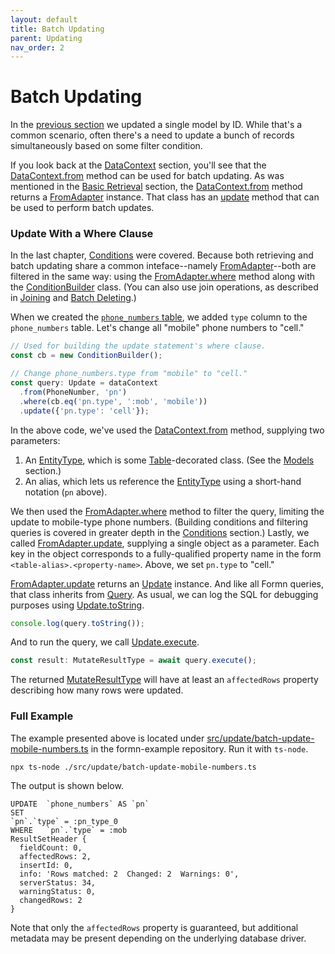 ```yaml
---
layout: default
title: Batch Updating
parent: Updating
nav_order: 2
---
```


# Batch Updating

In the [previous section](./updating-a-model.html) we updated a single model by
ID.  While that's a common scenario, often there's a need to update a bunch of
records simultaneously based on some filter condition.

If you look back at the [DataContext](../datacontext) section, you'll see that
the [DataContext.from](../../api-doc/latest/classes/datacontext.html#from)
method can be used for batch updating.  As was mentioned in the [Basic
Retrieval](../retrieving/basic-retrieval.html) section, the
[DataContext.from](../../api-doc/latest/classes/datacontext.html#from) method
returns a [FromAdapter](../../api-doc/latest/classes/fromadapter.html)
instance.  That class has an
[update](../../api-doc/latest/classes/fromadapter.html#update) method that can
be used to perform batch updates.

### Update With a Where Clause

In the last chapter, [Conditions](../retrieving/conditions.html) were covered.
Because both retrieving and batch updating share a common inteface--namely
[FromAdapter](../../api-doc/latest/classes/fromadapter.html)--both are filtered
in the same way: using the
[FromAdapter.where](../../api-doc/latest/classes/fromadapter.html#where) method
along with the
[ConditionBuilder](../../api-doc/latest/classes/conditionbuilder.html) class.
(You can also use join operations, as described in
[Joining](../retrieving/joining.html) and [Batch
Deleting](../deleting/batch-deleting.html).)

When we created the [`phone_numbers`
table](../migrations/create-a-phone-numbers-table.html), we added `type` column
to the `phone_numbers` table.  Let's change all "mobile" phone numbers to
"cell."

```typescript
// Used for building the update statement's where clause.
const cb = new ConditionBuilder();

// Change phone_numbers.type from "mobile" to "cell."
const query: Update = dataContext
  .from(PhoneNumber, 'pn')
  .where(cb.eq('pn.type', ':mob', 'mobile'))
  .update({'pn.type': 'cell'});
```

In the above code, we've used the
[DataContext.from](../../api-doc/latest/classes/datacontext.html#from) method,
supplying two parameters:

1. An [EntityType](../../api-doc/latest/globals.html#entitytype), which is some
   [Table](../../api-doc/latest/globals.html#table)-decorated class.  (See the
   [Models](../models) section.)
2. An alias, which lets us reference the
   [EntityType](../../api-doc/latest/globals.html#entitytype) using a
   short-hand notation (`pn` above).

We then used the
[FromAdapter.where](../../api-doc/latest/classes/fromadapter.html#where) method
to filter the query, limiting the update to mobile-type phone numbers.
(Building conditions and filtering queries is covered in greater depth in the
[Conditions](../retrieving/conditions.html) section.)  Lastly, we called
[FromAdapter.update](../../api-doc/latest/classes/fromadapter.html#update),
supplying a single object as a parameter.  Each key in the object corresponds
to a fully-qualified property name in the form `<table-alias>.<property-name>`.
Above, we set `pn.type` to "cell."

[FromAdapter.update](../../api-doc/latest/classes/fromadapter.html#update)
returns an [Update](../../api-doc/latest/classes/update.html) instance.  And
like all Formn queries, that class inherits from
[Query](../../api-doc/latest/classes/query.html).  As usual, we can log the SQL
for debugging purposes using
[Update.toString](../../api-doc/latest/classes/update.html#tostring).

```typescript
console.log(query.toString());
```

And to run the query, we call
[Update.execute](../../api-doc/latest/classes/update.html#execute).

```typescript
const result: MutateResultType = await query.execute();
```

The returned
[MutateResultType](../../api-doc/latest/globals.html#mutateresulttype) will
have at least an `affectedRows` property describing how many rows were updated.

### Full Example

The example presented above is located under
[src/update/batch-update-mobile-numbers.ts](https://github.com/benbotto/formn-example/blob/master/src/update/batch-update-mobile-numbers.ts)
in the formn-example repository.  Run it with `ts-node`.

```
npx ts-node ./src/update/batch-update-mobile-numbers.ts
```

The output is shown below.

```
UPDATE  `phone_numbers` AS `pn`
SET
`pn`.`type` = :pn_type_0
WHERE   `pn`.`type` = :mob
ResultSetHeader {
  fieldCount: 0,
  affectedRows: 2,
  insertId: 0,
  info: 'Rows matched: 2  Changed: 2  Warnings: 0',
  serverStatus: 34,
  warningStatus: 0,
  changedRows: 2
}
```

Note that only the `affectedRows` property is guaranteed, but additional
metadata may be present depending on the underlying database driver.

